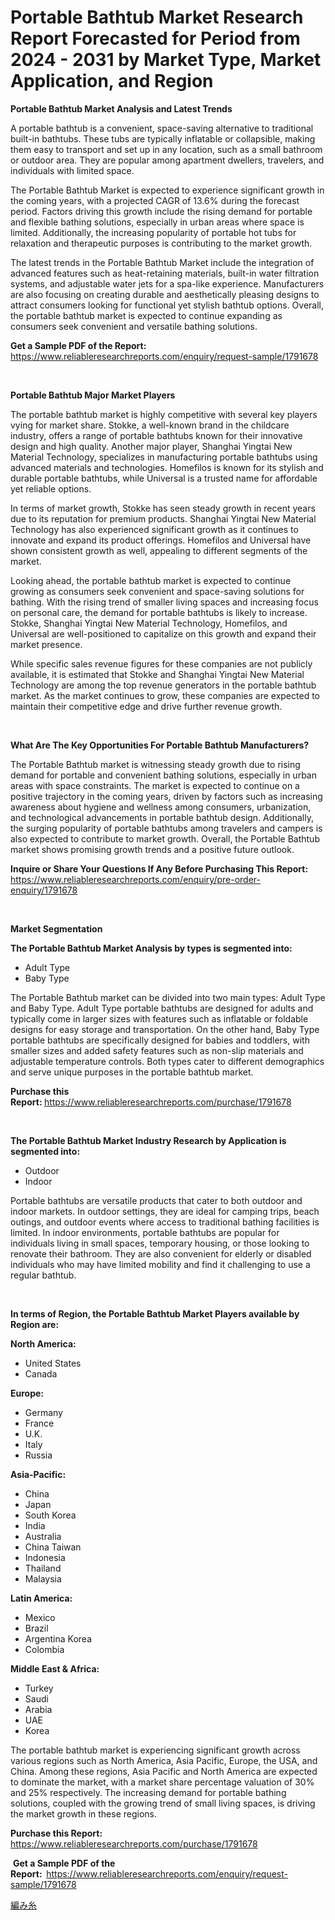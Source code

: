 <p><h1>Portable Bathtub Market Research Report Forecasted for Period from 2024 -  2031 by Market Type, Market Application, and Region</h1></p><p><strong>Portable Bathtub Market Analysis and Latest Trends</strong></p>
<p><p>A portable bathtub is a convenient, space-saving alternative to traditional built-in bathtubs. These tubs are typically inflatable or collapsible, making them easy to transport and set up in any location, such as a small bathroom or outdoor area. They are popular among apartment dwellers, travelers, and individuals with limited space.</p><p>The Portable Bathtub Market is expected to experience significant growth in the coming years, with a projected CAGR of 13.6% during the forecast period. Factors driving this growth include the rising demand for portable and flexible bathing solutions, especially in urban areas where space is limited. Additionally, the increasing popularity of portable hot tubs for relaxation and therapeutic purposes is contributing to the market growth.</p><p>The latest trends in the Portable Bathtub Market include the integration of advanced features such as heat-retaining materials, built-in water filtration systems, and adjustable water jets for a spa-like experience. Manufacturers are also focusing on creating durable and aesthetically pleasing designs to attract consumers looking for functional yet stylish bathtub options. Overall, the portable bathtub market is expected to continue expanding as consumers seek convenient and versatile bathing solutions.</p></p>
<p><strong>Get a Sample PDF of the Report:&nbsp;</strong> <a href="https://www.reliableresearchreports.com/enquiry/request-sample/1791678">https://www.reliableresearchreports.com/enquiry/request-sample/1791678</a></p>
<p>&nbsp;</p>
<p><strong>Portable Bathtub Major Market Players</strong></p>
<p><p>The portable bathtub market is highly competitive with several key players vying for market share. Stokke, a well-known brand in the childcare industry, offers a range of portable bathtubs known for their innovative design and high quality. Another major player, Shanghai Yingtai New Material Technology, specializes in manufacturing portable bathtubs using advanced materials and technologies. Homefilos is known for its stylish and durable portable bathtubs, while Universal is a trusted name for affordable yet reliable options.</p><p>In terms of market growth, Stokke has seen steady growth in recent years due to its reputation for premium products. Shanghai Yingtai New Material Technology has also experienced significant growth as it continues to innovate and expand its product offerings. Homefilos and Universal have shown consistent growth as well, appealing to different segments of the market.</p><p>Looking ahead, the portable bathtub market is expected to continue growing as consumers seek convenient and space-saving solutions for bathing. With the rising trend of smaller living spaces and increasing focus on personal care, the demand for portable bathtubs is likely to increase. Stokke, Shanghai Yingtai New Material Technology, Homefilos, and Universal are well-positioned to capitalize on this growth and expand their market presence.</p><p>While specific sales revenue figures for these companies are not publicly available, it is estimated that Stokke and Shanghai Yingtai New Material Technology are among the top revenue generators in the portable bathtub market. As the market continues to grow, these companies are expected to maintain their competitive edge and drive further revenue growth.</p></p>
<p>&nbsp;</p>
<p><strong>What Are The Key Opportunities For Portable Bathtub Manufacturers?</strong></p>
<p><p>The Portable Bathtub market is witnessing steady growth due to rising demand for portable and convenient bathing solutions, especially in urban areas with space constraints. The market is expected to continue on a positive trajectory in the coming years, driven by factors such as increasing awareness about hygiene and wellness among consumers, urbanization, and technological advancements in portable bathtub design. Additionally, the surging popularity of portable bathtubs among travelers and campers is also expected to contribute to market growth. Overall, the Portable Bathtub market shows promising growth trends and a positive future outlook.</p></p>
<p><strong>Inquire or Share Your Questions If Any Before Purchasing This Report:</strong> <a href="https://www.reliableresearchreports.com/enquiry/pre-order-enquiry/1791678">https://www.reliableresearchreports.com/enquiry/pre-order-enquiry/1791678</a></p>
<p>&nbsp;</p>
<p><strong>Market Segmentation</strong></p>
<p><strong>The Portable Bathtub Market Analysis by types is segmented into:</strong></p>
<p><ul><li>Adult Type</li><li>Baby Type</li></ul></p>
<p><p>The Portable Bathtub market can be divided into two main types: Adult Type and Baby Type. Adult Type portable bathtubs are designed for adults and typically come in larger sizes with features such as inflatable or foldable designs for easy storage and transportation. On the other hand, Baby Type portable bathtubs are specifically designed for babies and toddlers, with smaller sizes and added safety features such as non-slip materials and adjustable temperature controls. Both types cater to different demographics and serve unique purposes in the portable bathtub market.</p></p>
<p><strong>Purchase this Report:&nbsp;</strong><a href="https://www.reliableresearchreports.com/purchase/1791678">https://www.reliableresearchreports.com/purchase/1791678</a></p>
<p>&nbsp;</p>
<p><strong>The Portable Bathtub Market Industry Research by Application is segmented into:</strong></p>
<p><ul><li>Outdoor</li><li>Indoor</li></ul></p>
<p><p>Portable bathtubs are versatile products that cater to both outdoor and indoor markets. In outdoor settings, they are ideal for camping trips, beach outings, and outdoor events where access to traditional bathing facilities is limited. In indoor environments, portable bathtubs are popular for individuals living in small spaces, temporary housing, or those looking to renovate their bathroom. They are also convenient for elderly or disabled individuals who may have limited mobility and find it challenging to use a regular bathtub.</p></p>
<p>&nbsp;</p>
<p><strong>In terms of Region, the Portable Bathtub Market Players available by Region are:</strong></p>
<p>
    <p> <strong> North America: </strong>
        <ul>
            <li>United States</li>
            <li>Canada</li>
        </ul>
        </p> 
    <p> <strong> Europe: </strong>
        <ul>
            <li>Germany</li>
            <li>France</li>
            <li>U.K.</li>
            <li>Italy</li>
            <li>Russia</li>
        </ul>
        </p> 
    <p> <strong> Asia-Pacific: </strong>
        <ul>
            <li>China</li>
            <li>Japan</li>
            <li>South Korea</li>
            <li>India</li>
            <li>Australia</li>
            <li>China Taiwan</li>
            <li>Indonesia</li>
            <li>Thailand</li>
            <li>Malaysia</li>
        </ul>
        </p> 
    <p> <strong> Latin America: </strong>
        <ul>
            <li>Mexico</li>
            <li>Brazil</li>
            <li>Argentina Korea</li>
            <li>Colombia</li>
        </ul>
        </p> 
    <p> <strong> Middle East & Africa: </strong>
        <ul>
            <li>Turkey</li>
            <li>Saudi</li>
            <li>Arabia</li>
            <li>UAE</li>
            <li>Korea</li>
        </ul>
    </p>
    </p>
<p><p>The portable bathtub market is experiencing significant growth across various regions such as North America, Asia Pacific, Europe, the USA, and China. Among these regions, Asia Pacific and North America are expected to dominate the market, with a market share percentage valuation of 30% and 25% respectively. The increasing demand for portable bathing solutions, coupled with the growing trend of small living spaces, is driving the market growth in these regions.</p></p>
<p><strong>Purchase this Report: </strong><a href="https://www.reliableresearchreports.com/purchase/1791678">https://www.reliableresearchreports.com/purchase/1791678</a></p>
<p>&nbsp;<strong>Get a Sample PDF of the Report:&nbsp;&nbsp;</strong><a href="https://www.reliableresearchreports.com/enquiry/request-sample/1791678">https://www.reliableresearchreports.com/enquiry/request-sample/1791678</a></p>
<p><strong></strong></p>
<p><p><a href="https://github.com/oqoeusbvpadwjs08/Market-Research-Report-List-1/blob/main/73107493794.md">編み糸</a></p></p>